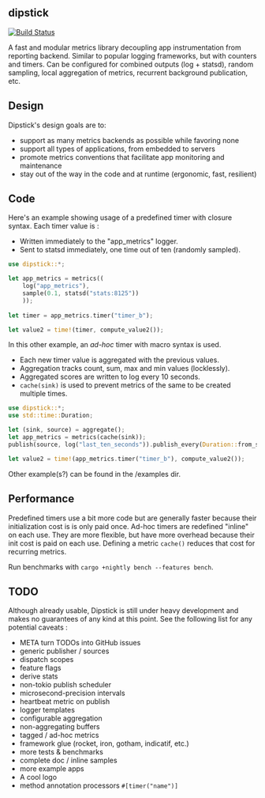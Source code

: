 dipstick
--------

[![Build Status](https://travis-ci.org/fralalonde/dipstick.svg?branch=master)](https://travis-ci.org/fralalonde/dipstick)

A fast and modular metrics library decoupling app instrumentation from reporting backend.
Similar to popular logging frameworks, but with counters and timers.
Can be configured for combined outputs (log + statsd), random sampling, local aggregation of metrics, recurrent background publication, etc.

## Design
Dipstick's design goals are to:
- support as many metrics backends as possible while favoring none
- support all types of applications, from embedded to servers
- promote metrics conventions that facilitate app monitoring and maintenance
- stay out of the way in the code and at runtime (ergonomic, fast, resilient)

## Code
Here's an example showing usage of a predefined timer with closure syntax. 
Each timer value is :
- Written immediately to the "app_metrics" logger.
- Sent to statsd immediately, one time out of ten (randomly sampled). 
```rust
use dipstick::*;

let app_metrics = metrics((
    log("app_metrics"),
    sample(0.1, statsd("stats:8125"))
    ));
    
let timer = app_metrics.timer("timer_b");

let value2 = time!(timer, compute_value2());
```

In this other example, an _ad-hoc_ timer with macro syntax is used.
- Each new timer value is aggregated with the previous values.
- Aggregation tracks count, sum, max and min values (locklessly).
- Aggregated scores are written to log every 10 seconds.  
- `cache(sink)` is used to prevent metrics of the same to be created multiple times.  
```rust
use dipstick::*;
use std::time::Duration;

let (sink, source) = aggregate();
let app_metrics = metrics(cache(sink));
publish(source, log("last_ten_seconds")).publish_every(Duration::from_secs(10));

let value2 = time!(app_metrics.timer("timer_b"), compute_value2());
```

Other example(s?) can be found in the /examples dir.

## Performance
Predefined timers use a bit more code but are generally faster because their
initialization cost is is only paid once.
Ad-hoc timers are redefined "inline" on each use. They are more flexible, but have more overhead because their init cost is paid on each use. 
Defining a metric `cache()` reduces that cost for recurring metrics.    

Run benchmarks with `cargo +nightly bench --features bench`.

## TODO 
Although already usable, Dipstick is still under heavy development and makes no guarantees 
of any kind at this point. See the following list for any potential caveats :
- META turn TODOs into GitHub issues
- generic publisher / sources
- dispatch scopes
- feature flags
- derive stats
- non-tokio publish scheduler
- microsecond-precision intervals
- heartbeat metric on publish
- logger templates
- configurable aggregation
- non-aggregating buffers
- tagged / ad-hoc metrics
- framework glue (rocket, iron, gotham, indicatif, etc.)
- more tests & benchmarks
- complete doc / inline samples
- more example apps
- A cool logo 
- method annotation processors `#[timer("name")]`

